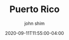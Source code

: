 ---
date: 2020-09-11T11:55:00-04:00
title: "Puerto Rico"
seo_title: "Contact Puerto Rico Governor"
description: Contact Puerto Rico Governor
author: john shim
url: /puerto-rico/
weight: 1
---